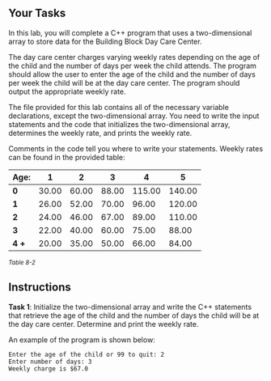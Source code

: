 ## Your Tasks

In this lab, you will complete a C++ program that uses a two-dimensional array to store data for the Building Block Day Care Center.

The day care center charges varying weekly rates depending on the age of the child and the number of days per week the child attends. The program should allow the user to enter the age of the child and the number of days per week the child will be at the day care center. The program should output the appropriate weekly rate.

The file provided for this lab contains all of the necessary variable declarations, except the two-dimensional array. You need to write the input statements and the code that initializes the two-dimensional array, determines the weekly rate, and prints the weekly rate.

Comments in the code tell you where to write your statements. Weekly rates can be found in the provided table:

| <nobr>Age:</nobr> | 1                  | 2                  | 3                  | 4                   | 5                   |
| ----------------- | ------------------ | ------------------ | ------------------ | ------------------- | ------------------- |
| **0**             | 30.00              | 60.00              | 88.00              | <nobr>115.00</nobr> | <nobr>140.00</nobr> |
| **1**             | 26.00              | 52.00              | 70.00              | 96.00               | 120.00              |
| **2**             | 24.00              | 46.00              | 67.00              | 89.00               | 110.00              |
| **3**             | 22.00              | 40.00              | 60.00              | 75.00               | 88.00               |
| **4 +**           | <nobr>20.00</nobr> | <nobr>35.00</nobr> | <nobr>50.00</nobr> | 66.00               | 84.00               |

<sup>_Table 8-2_</sup>

## Instructions

**Task 1**: Initialize the two-dimensional array and write the C++ statements that retrieve the age of the child and the number of days the child will be at the day care center. Determine and print the weekly rate.

An example of the program is shown below:

```
Enter the age of the child or 99 to quit: 2
Enter number of days: 3
Weekly charge is $67.0
```